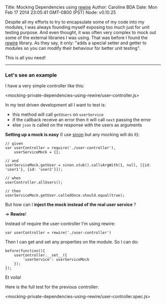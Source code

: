 Title: Mocking Dependencies using [rewire]
Author: Caroline BDA
Date: Mon Feb 17 2014 23:05:41 GMT-0800 (PST)
Node: v0.10.25


Despite all my efforts to try to encapsulate some of my code into my modules, I was always founding myself exposing too much just for unit testing purpose. And even thought, it was often very complex to mock out some of the external libraries I was using.
That was before I found the [rewire] library.
As they say, it only: "adds a special setter and getter to modules so you can modify their behaviour for better unit testing".

This is all you need!

--------

### Let's see an example

I have a very simple controller like this:

<mocking-private-dependencies-using-rewire/user-controller.js>

In my test driven development all I want to test is:

 - this method will call `getUsers` on `userService`
 - if the callback receive an error then it will call `next` passing the error
 - else `json` is called on the response with the users as arguments

**Setting up a mock is easy** (I use [sinon] but any mocking will do it):

    // given
    var userController = require('./user-controller'),
        userServiceMock = {};

    // and
    userServiceMock.getUser = sinon.stub().callsArgWith(1, null, [{id: 'user1'}, {id: 'user2'}]);

    // when
    userController.allUsers();

    // then
    userServiceMock.getUser.calledOnce.should.equal(true);

But how can I **inject the mock instead of the real user service** ?

=> **Rewire**!

Instead of require the user-controller I'm using rewire:

    var userController = rewire('./user-controller')

Then I can get and set any properties on the module. So I can do:

    before(function(){
        userController.__set__({
            'userService': userServiceMock
        });
    });

Et voila!

Here is the full test for the previous controller:

<mocking-private-dependencies-using-rewire/user-controller.spec.js>

[rewire]: https://npmjs.org/package/rewire/
[sinon]: https://npmjs.org/package/sinon/
